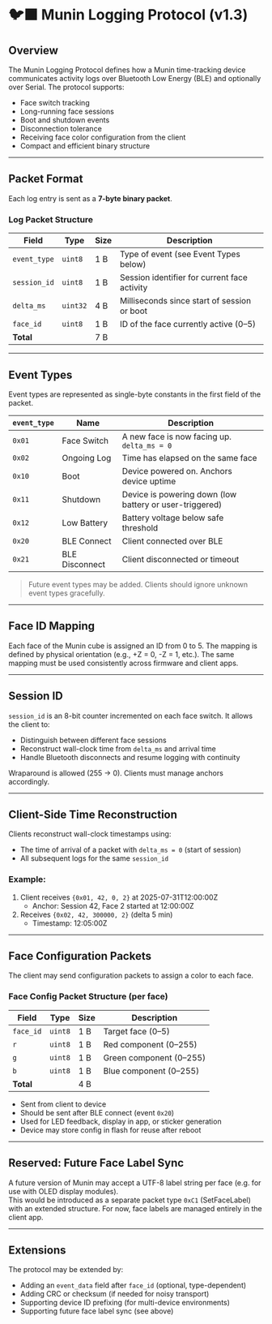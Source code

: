 # 🐦‍⬛ Munin Logging Protocol (v1.3)

## Overview
The Munin Logging Protocol defines how a Munin time-tracking device communicates activity logs over Bluetooth Low Energy (BLE) and optionally over Serial. The protocol supports:

- Face switch tracking
- Long-running face sessions
- Boot and shutdown events
- Disconnection tolerance
- Receiving face color configuration from the client
- Compact and efficient binary structure

---

## Packet Format
Each log entry is sent as a **7-byte binary packet**.

### Log Packet Structure
| Field        | Type     | Size | Description                                     |
|--------------|----------|------|-------------------------------------------------|
| `event_type` | `uint8`  | 1 B  | Type of event (see Event Types below)          |
| `session_id` | `uint8`  | 1 B  | Session identifier for current face activity    |
| `delta_ms`   | `uint32` | 4 B  | Milliseconds since start of session or boot     |
| `face_id`    | `uint8`  | 1 B  | ID of the face currently active (0–5)           |
| **Total**    |          | 7 B  |                                                 |

---

## Event Types
Event types are represented as single-byte constants in the first field of the packet.

| `event_type` | Name              | Description                                                |
|--------------|-------------------|------------------------------------------------------------|
| `0x01`       | Face Switch        | A new face is now facing up. `delta_ms = 0`                |
| `0x02`       | Ongoing Log        | Time has elapsed on the same face                          |
| `0x10`       | Boot               | Device powered on. Anchors device uptime                   |
| `0x11`       | Shutdown           | Device is powering down (low battery or user-triggered)    |
| `0x12`       | Low Battery        | Battery voltage below safe threshold                       |
| `0x20`       | BLE Connect        | Client connected over BLE                                  |
| `0x21`       | BLE Disconnect     | Client disconnected or timeout                             |

> Future event types may be added. Clients should ignore unknown event types gracefully.

---

## Face ID Mapping
Each face of the Munin cube is assigned an ID from 0 to 5. The mapping is defined by physical orientation (e.g., +Z = 0, -Z = 1, etc.). The same mapping must be used consistently across firmware and client apps.

---

## Session ID
`session_id` is an 8-bit counter incremented on each face switch. It allows the client to:
- Distinguish between different face sessions
- Reconstruct wall-clock time from `delta_ms` and arrival time
- Handle Bluetooth disconnects and resume logging with continuity

Wraparound is allowed (255 → 0). Clients must manage anchors accordingly.

---

## Client-Side Time Reconstruction
Clients reconstruct wall-clock timestamps using:
- The time of arrival of a packet with `delta_ms = 0` (start of session)
- All subsequent logs for the same `session_id`

### Example:
1. Client receives `{0x01, 42, 0, 2}` at 2025-07-31T12:00:00Z  
   - Anchor: Session 42, Face 2 started at 12:00:00Z  
2. Receives `{0x02, 42, 300000, 2}` (delta 5 min)  
   - Timestamp: 12:05:00Z

---

## Face Configuration Packets
The client may send configuration packets to assign a color to each face.

### Face Config Packet Structure (per face)
| Field         | Type        | Size         | Description                                 |
|---------------|-------------|--------------|---------------------------------------------|
| `face_id`     | `uint8`     | 1 B          | Target face (0–5)                           |
| `r`           | `uint8`     | 1 B          | Red component (0–255)                       |
| `g`           | `uint8`     | 1 B          | Green component (0–255)                     |
| `b`           | `uint8`     | 1 B          | Blue component (0–255)                      |
| **Total**     |             | 4 B          |                                              |

- Sent from client to device  
- Should be sent after BLE connect (event `0x20`)  
- Used for LED feedback, display in app, or sticker generation  
- Device may store config in flash for reuse after reboot

---

## Reserved: Future Face Label Sync
A future version of Munin may accept a UTF-8 label string per face (e.g. for use with OLED display modules).  
This would be introduced as a separate packet type `0xC1` (SetFaceLabel) with an extended structure. For now, face labels are managed entirely in the client app.

---

## Extensions
The protocol may be extended by:
- Adding an `event_data` field after `face_id` (optional, type-dependent)
- Adding CRC or checksum (if needed for noisy transport)
- Supporting device ID prefixing (for multi-device environments)
- Supporting future face label sync (see above)
